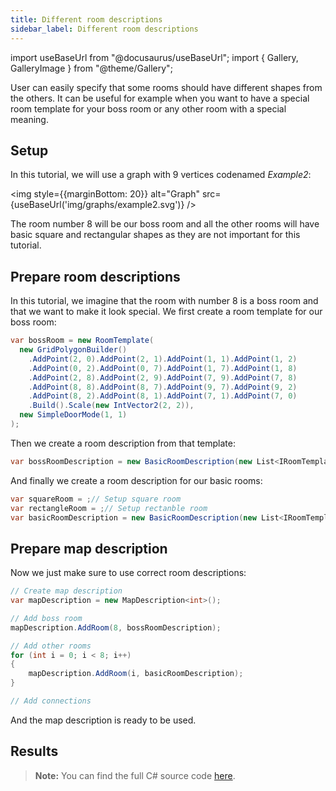 ```yaml
---
title: Different room descriptions
sidebar_label: Different room descriptions
---
```


import useBaseUrl from "@docusaurus/useBaseUrl";
import { Gallery, GalleryImage } from "@theme/Gallery";

User can easily specify that some rooms should have different shapes from the others. It can be useful for example when you want to have a special room template for your boss room or any other room with a special meaning.

## Setup
In this tutorial, we will use a graph with 9 vertices codenamed *Example2*:

<img style={{marginBottom: 20}} alt="Graph" src={useBaseUrl('img/graphs/example2.svg')} />

The room number 8 will be our boss room and all the other rooms will have basic square and rectangular shapes as they are not important for this tutorial.

## Prepare room descriptions

In this tutorial, we imagine that the room with number 8 is a boss room and that we want to make it look special. We first create a room template for our boss room:

```csharp
var bossRoom = new RoomTemplate(
  new GridPolygonBuilder()
    .AddPoint(2, 0).AddPoint(2, 1).AddPoint(1, 1).AddPoint(1, 2)
    .AddPoint(0, 2).AddPoint(0, 7).AddPoint(1, 7).AddPoint(1, 8)
    .AddPoint(2, 8).AddPoint(2, 9).AddPoint(7, 9).AddPoint(7, 8)
    .AddPoint(8, 8).AddPoint(8, 7).AddPoint(9, 7).AddPoint(9, 2)
    .AddPoint(8, 2).AddPoint(8, 1).AddPoint(7, 1).AddPoint(7, 0)
    .Build().Scale(new IntVector2(2, 2)),
  new SimpleDoorMode(1, 1)
);
```

Then we create a room description from that template:

```csharp
var bossRoomDescription = new BasicRoomDescription(new List<IRoomTemplate>() { bossRoom });
```

And finally we create a room description for our basic rooms:

```csharp
var squareRoom = ;// Setup square room
var rectangleRoom = ;// Setup rectanble room
var basicRoomDescription = new BasicRoomDescription(new List<IRoomTemplate>() { squareRoom, rectangleRoom });
```

## Prepare map description

Now we just make sure to use correct room descriptions:

```csharp
// Create map description
var mapDescription = new MapDescription<int>();

// Add boss room
mapDescription.AddRoom(8, bossRoomDescription);

// Add other rooms
for (int i = 0; i < 8; i++)
{
    mapDescription.AddRoom(i, basicRoomDescription);
}

// Add connections
```

And the map description is ready to be used.

## Results

<Gallery cols={4}>
  <GalleryImage src="img/differentShapes/0.jpg" />
  <GalleryImage src="img/differentShapes/1.jpg" />
  <GalleryImage src="img/differentShapes/2.jpg" />
  <GalleryImage src="img/differentShapes/3.jpg" />
</Gallery>

> **Note:** You can find the full C# source code [here](https://github.com/OndrejNepozitek/ProceduralLevelGenerator/blob/master/Sandbox/Examples/DifferentRoomDescriptionsExample.cs).